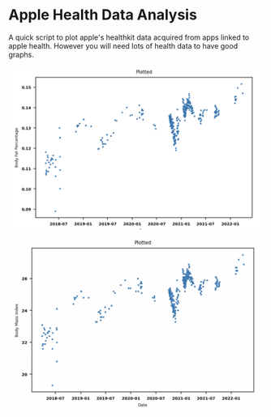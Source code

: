 # Apple Health Data Analysis

A quick script to plot apple's healthkit data acquired from apps linked to apple health. However you will need lots of health data to have good graphs.

![Body Fat Percent](assets/BFP.png)

![Body Mass Index](assets/BMI.png)
